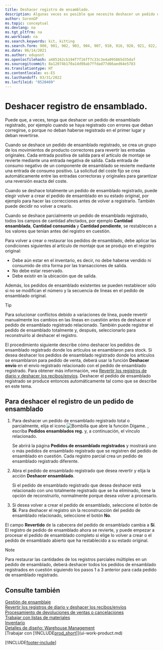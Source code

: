 ```yaml
---
title: Deshacer registro de ensamblado.
description: Algunas veces es posible que necesite deshacer un pedido de ensamblado registrado, por ejemplo cuando el pedido se publicó con errores que deben corregirse.
author: SorenGP
ms.topic: conceptual
ms.devlang: na
ms.tgt_pltfrm: na
ms.workload: na
ms.search.keywords: kit, kitting
ms.search.form: 900, 901, 902, 903, 904, 907, 910, 916, 920, 921, 922, 923, 940, 941, 942, 930, 931, 932, 914, 915, 905
ms.date: 06/14/2021
ms.author: edupont
ms.openlocfilehash: a485162cb194f7f16ff7c33c3e4a095865d35daf
ms.sourcegitcommit: 8a12074b170a14d98ab7ffdad77d66aed64e5783
ms.translationtype: HT
ms.contentlocale: es-ES
ms.lasthandoff: 03/31/2022
ms.locfileid: "8520469"
---
```

# <a name="undo-assembly-posting"></a>Deshacer registro de ensamblado.
Puede que, a veces, tenga que deshacer un pedido de ensamblado registrado, por ejemplo cuando se haya registrado con errores que deban corregirse, o porque no deban haberse registrado en el primer lugar y deban revertirse.

Cuando se deshace un pedido de ensamblado registrado, se crea un grupo de los movimientos de producto correctores para revertir las entradas originales. Cada entrada positiva de salida para el artículo de montaje se revierte mediante una entrada negativa de salida. Cada entrada de consumo negativo de un componente de ensamblado se revierte mediante una entrada de consumo positivo. La solicitud del coste fijo se crea automáticamente entre las entradas correctoras y originales para garantizar una reversión exacta del coste.  

Cuando se deshace totalmente un pedido de ensamblado registrado, puede elegir volver a crear el pedido de ensamblado en su estado original, por ejemplo para hacer las correcciones antes de volver a registrarlo. También puede decidir no volver a crearlo.  

Cuando se deshace parcialmente un pedido de ensamblado registrado, todos los campos de cantidad afectados, por ejemplo **Cantidad ensamblada**, **Cantidad consumida** y **Cantidad pendiente**, se restablecen a los valores que tenían antes del registro en cuestión.  

Para volver a crear o restaurar los pedidos de ensamblado, debe aplicar las condiciones siguientes al artículo de montaje que se produjo en el registro original:  

-   Debe aún estar en el inventario, es decir, no debe haberse vendido ni consumido de otra forma por las transacciones de salida.  
-   No debe estar reservado.  
-   Debe existir en la ubicación que de salida.  

Además, los pedidos de ensamblado existentes se pueden restablecer sólo si no se modifican el número y la secuencia de líneas en el pedido de ensamblado original.  

> [!TIP]  
>  Para solucionar conflictos debido a variaciones de línea, puede revertir manualmente los cambios en las líneas en cuestión antes de deshacer el pedido de ensamblado registrado relacionado. También puede registrar el pedido de ensamblado totalmente y, después, seleccionarlo para reconstruirlo al deshacer el registro.  

El procedimiento siguiente describe cómo deshacer los pedidos de ensamblado registrado donde los artículos se ensamblaron para stock. Si desea deshacer los pedidos de ensamblado registrado donde los artículos se ensamblaron para pedido de venta, deberá usar la función **Deshacer envío** en el envío registrado relacionado con el pedido de ensamblado registrado. Para obtener más información, vea [Revertir los registros de diario y deshacer los recibos/envíos](finance-how-reverse-journal-posting.md). Deshacer el pedido de ensamblado registrado se produce entonces automáticamente tal como que se describe en este tema.  

## <a name="to-undo-posting-of-an-assembly-order"></a>Para deshacer el registro de un pedido de ensamblado  
1.  Para deshacer un pedido de ensamblado registrado total o parcialmente, elija el icono ![Bombilla que abre la función Dígame.](media/ui-search/search_small.png "Dígame qué desea hacer") , escriba **Pedidos ensamblados reg.** y, a continuación, el vínculo relacionado.  

    Se abrirá la página **Pedidos de ensamblado registrados** y mostrará uno o más pedidos de ensamblado registrado que se registren del pedido de ensamblado en cuestión. Cada registro parcial crea un pedido de ensamblado registrado diferente.  
2.  Abra el pedido de ensamblado registrado que desea revertir y elija la acción **Deshacer ensamblado**.  

    Si el pedido de ensamblado registrado que desea deshacer está relacionado con uno totalmente registrado que se ha eliminado, tiene la opción de reconstruirlo, normalmente porque desea volver a procesarlo.  
3.  Si desea volver a crear el pedido de ensamblado, seleccione el botón de **Sí**. Para deshacer el registro sin la reconstrucción del pedido de ensamblado relacionado, seleccione el botón **No**.  

El campo **Revertido** de la cabecera del pedido de ensamblado cambia a **Sí**. El registro de pedido de ensamblado ahora se revierte, y puede empezar a procesar el pedido de ensamblado completo si elige lo volver a crear o el pedido de ensamblado abierto que ha restablecido a su estado original.  

> [!NOTE]  
>  Para restaurar las cantidades de los registros parciales múltiples en un pedido de ensamblado, deberá deshacer todos los pedidos de ensamblado registrados en cuestión siguiendo los pasos 1 a 3 anterior para cada pedido de ensamblado registrado.  

## <a name="see-also"></a>Consulte también  
[Gestión de ensamblaje](assembly-assemble-items.md)  
[Revertir los registros de diario y deshacer los recibos/envíos](finance-how-reverse-journal-posting.md)  
[Procesamiento de devoluciones de ventas o cancelaciones](sales-how-process-sales-returns-cancellations.md)    
[Trabajar con listas de materiales](inventory-how-work-BOMs.md)  
[Inventario](inventory-manage-inventory.md)  
[Detalles de diseño: Warehouse Management](design-details-warehouse-management.md)  
[Trabajar con [!INCLUDE[prod_short](includes/prod_short.md)]](ui-work-product.md)


[!INCLUDE[footer-include](includes/footer-banner.md)]